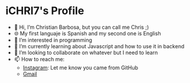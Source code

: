 <h1> iCHRI7's Profile</h1>
<ul>
<li>👋 Hi, I’m Christian Barbosa, but you can call me Chris ;)</li>
<li>🌐 My first languaje is Spanish and my second one is English</li>
<li>👀 I’m interested in programming</li>
<li>🌱 I’m currently learning about Javascript and how to use it in backend</li>
<li>💞️ I’m looking to collaborate on whatever but I need to learn</li>
<li>📫 How to reach me:
<ul>
<li><a href="https://instagram.com/christianjbarbosab" target="blank">Instagram</a>: Let me know you came from GitHub</li>
<li><a href="mailto:cricriman7@gmail.com?subject=Hello%20from%20GitHub%20From%20yourNameHere&body=Your%20message%20here">Gmail</a></li>
</ul>
</li>
</ul>


<!---
CJBB7/CJBB7 is a ✨ special ✨ repository because its `README.md` (this file) appears on your GitHub profile.
You can click the Preview link to take a look at your changes.
--->
